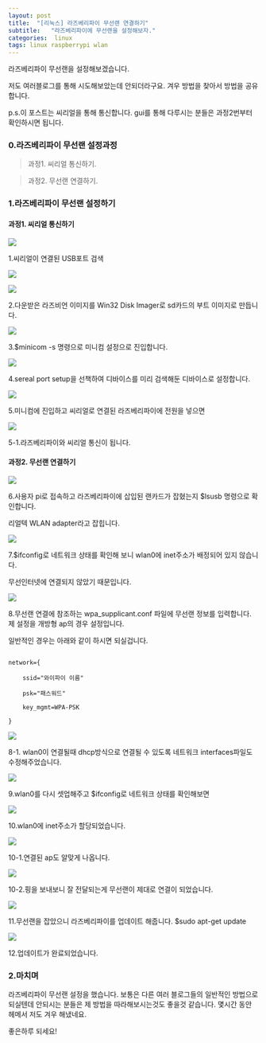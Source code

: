 ```yaml
---
layout: post
title:  "[리눅스] 라즈베리파이 무선랜 연결하기"
subtitle:   "라즈베리파이에 무선랜을 설정해보자."
categories:  linux
tags: linux raspberrypi wlan
---
```


라즈베리파이 무선랜을 설정해보겠습니다.

저도 여러블로그를 통해 시도해보았는데 안되더라구요. 겨우 방법을 찾아서 방법을 공유합니다.

p.s.이 포스트는 씨리얼을 통해 통신합니다. gui를 통해 다루시는 분들은 과정2번부터 확인하시면 됩니다.

### 0.라즈베리파이 무선랜 설정과정

> 과정1. 씨리얼 통신하기.

> 과정2. 무선랜 연결하기.

### 1.라즈베리파이 무선랜 설정하기

#### 과정1. 씨리얼 통신하기

[![](http://postfiles11.naver.net/20160405_10/zooqzqz_1459835799041BEoP7_PNG/1-1.PNG?type=w773)](#)

1.씨리얼이 연결된 USB포트 검색

[![](http://postfiles9.naver.net/20160405_200/zooqzqz_1459835799182EnnCT_PNG/1-2.PNG?type=w773)](#) 

[![](http://postfiles2.naver.net/20160405_209/zooqzqz_1459835799527qYApk_PNG/1-3.PNG?type=w773)](#)

2.다운받은 라즈비언 이미지를 Win32 Disk Imager로 sd카드의 부트 이미지로 만듭니다.

[![](http://postfiles3.naver.net/20160405_98/zooqzqz_1459835799838f1tSH_PNG/2-1.PNG?type=w773)](#)

3.$minicom -s 명령으로 미니컴 설정으로 진입합니다.

[![](http://postfiles15.naver.net/20160405_62/zooqzqz_145983579999219jVg_PNG/2-2.PNG?type=w773)](#)

4.sereal port setup을 선책하여 디바이스를 미리 검색해둔 디바이스로 설정합니다.

[![](http://postfiles5.naver.net/20160405_4/zooqzqz_1459835800352kNGek_PNG/2-3.PNG?type=w773)](#)

5.미니컴에 진입하고 씨리얼로 연결된 라즈베리파이에 전원을 넣으면

[![](http://postfiles4.naver.net/20160405_291/zooqzqz_1459835800582QvERK_PNG/2-4.PNG?type=w773)](#)

5-1.라즈베리파이와 씨리얼 통신이 됩니다.

#### 과정2. 무선랜 연결하기

[![](http://postfiles1.naver.net/20160405_128/zooqzqz_1459835801162awOxq_PNG/3-1.PNG?type=w773)](#)

6.사용자 pi로 접속하고 라즈베리파이에 삽입된 랜카드가 잡혔는지 $lsusb 명령으로 확인합니다.

리얼텍 WLAN adapter라고 잡힙니다.

[![](http://postfiles4.naver.net/20160405_275/zooqzqz_1459835801499npMJs_PNG/3-2.PNG?type=w773)](#)

7.$ifconfig로 네트워크 상태를 확인해 보니 wlan0에 inet주소가 배정되어 있지 않습니다.

무선인터넷에 연결되지 않았기 때문입니다.

[![](http://postfiles3.naver.net/20160405_210/zooqzqz_14598358022749puxS_PNG/3-5.PNG?type=w773)](#)

8.무선랜 연결에 참조하는 wpa_supplicant.conf 파일에 무선랜 정보를 입력합니다. 제 설정을 개방형 ap의 경우 설정입니다.

일반적인 경우는 아래와 같이 하시면 되실겁니다.

```

network={

    ssid="와이파이 이름"

    psk="패스워드"

    key_mgmt=WPA-PSK

}

```

[![](http://postfiles16.naver.net/20160405_159/zooqzqz_1459835802804fKu4k_PNG/4-3.PNG?type=w773)](#)

8-1. wlan0이 연결될때 dhcp방식으로 연결될 수 있도록 네트워크 interfaces파일도 수정해주었습니다.

[![](http://postfiles8.naver.net/20160405_279/zooqzqz_1459835802417ATcvV_PNG/4-1.PNG?type=w773)](#)

9.wlan0를 다시 셋업해주고 $ifconfig로 네트워크 상태를 확인해보면

[![](http://postfiles5.naver.net/20160405_36/zooqzqz_1459835802575wSB6J_PNG/4-2.PNG?type=w773)](#)

10.wlan0에 inet주소가 할당되었습니다.

[![](http://postfiles3.naver.net/20160405_34/zooqzqz_1459835802965a2tGN_PNG/4-4.PNG?type=w773)](#)

10-1.연결된 ap도 알맞게 나옵니다.

[![](http://postfiles11.naver.net/20160405_42/zooqzqz_1459835803255lUisU_PNG/4-5.PNG?type=w773)](#)

10-2.핑을 보내보니 잘 전달되는게 무선랜이 제대로 연결이 되었습니다.

[![](http://postfiles16.naver.net/20160405_95/zooqzqz_14598358036217qCuR_PNG/4-7.PNG?type=w773)](#)

11.무선랜을 잡았으니 라즈베리파이를 업데이트 해줍니다. $sudo apt-get update

[![](http://postfiles6.naver.net/20160405_117/zooqzqz_1459835803832R7wPE_PNG/4-8.PNG?type=w773)](#)

12.업데이트가 완료되었습니다.

### 2.마치며

라즈베리파이 무선랜 설정을 했습니다. 보통은 다른 여러 블로그들의 일반적인 방법으로 되실텐데 안되시는 분들은 제 방법을 따라해보시는것도 좋을것 같습니다. 몇시간 동안 헤메서 저도 겨우 해냈네요.

좋은하루 되세요!
